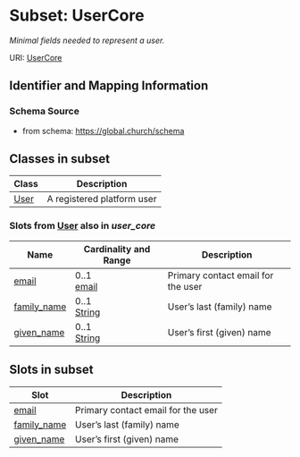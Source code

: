# Subset: UserCore 


_Minimal fields needed to represent a user._



URI: [UserCore](UserCore.md)



## Identifier and Mapping Information






### Schema Source


* from schema: https://global.church/schema
















        














        


        


        








































## Classes in subset

| Class | Description |
| --- | --- |
| [User](User.md) | A registered platform user |


### Slots from [User](User.md) also in _user_core_

| Name | Cardinality and Range | Description |
| ---  | ---  | --- |
| [email](email.md) | 0..1 <br/> [email](email.md) | Primary contact email for the user  |
| [family_name](family_name.md) | 0..1 <br/> [String](String.md) | User’s last (family) name  |
| [given_name](given_name.md) | 0..1 <br/> [String](String.md) | User’s first (given) name  |




## Slots in subset

| Slot | Description |
| --- | --- |
| [email](email.md) | Primary contact email for the user |
| [family_name](family_name.md) | User’s last (family) name |
| [given_name](given_name.md) | User’s first (given) name |


